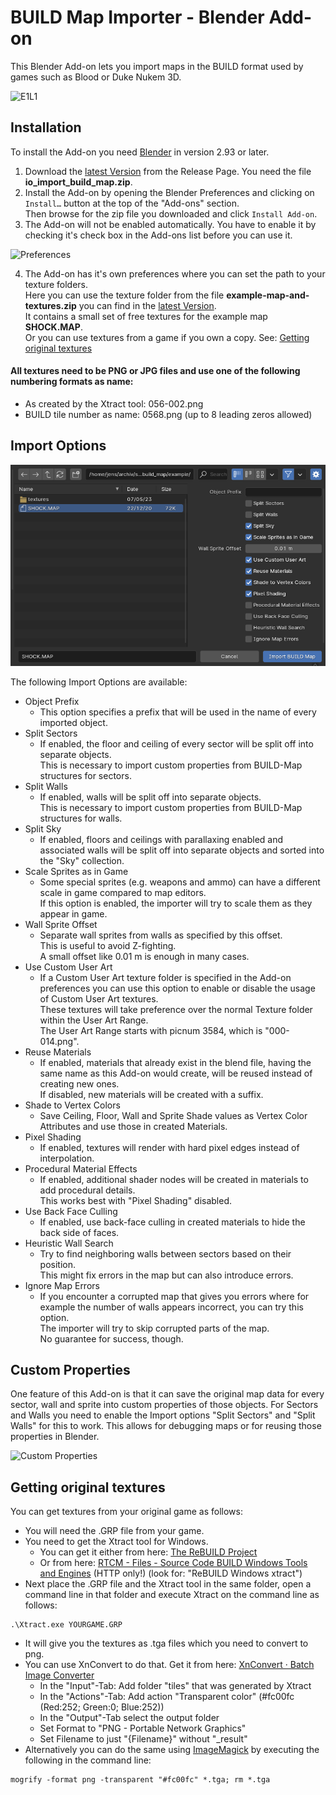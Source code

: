 # BUILD Map Importer - Blender Add-on
This Blender Add-on lets you import maps in the BUILD format used by games such as Blood or Duke Nukem 3D.

![E1L1](/images/e1l1.png)


## Installation

To install the Add-on you need [Blender](https://www.blender.org/) in version 2.93 or later.

1. Download the [latest Version](https://github.com/jensnt/io_import_build_map/releases/latest) from the Release Page. You need the file **io_import_build_map.zip**. 
3. Install the Add-on by opening the Blender Preferences and clicking on `Install…` button at the top of the "Add-ons" section.  
Then browse for the zip file you downloaded and click `Install Add-on`.
5. The Add-on will not be enabled automatically. You have to enable it by checking it's check box in the Add-ons list before you can use it.

![Preferences](/images/preferences.png)

4. The Add-on has it's own preferences where you can set the path to your texture folders.  
Here you can use the texture folder from the file **example-map-and-textures.zip** you can find in the [latest Version](https://github.com/jensnt/io_import_build_map/releases/latest).  
It contains a small set of free textures for the example map **SHOCK.MAP**.  
Or you can use textures from a game if you own a copy. See: [Getting original textures](https://github.com/jensnt/io_import_build_map#getting-original-textures)

#### All textures need to be PNG or JPG files and use one of the following numbering formats as name:
- As created by the Xtract tool: 056-002.png
- BUILD tile number as name: 0568.png (up to 8 leading zeros allowed)

## Import Options

![Import Options](/images/import-options.png)

The following Import Options are available:

- Object Prefix
  - This option specifies a prefix that will be used in the name of every imported object.
- Split Sectors
  - If enabled, the floor and ceiling of every sector will be split off into separate objects.  
    This is necessary to import custom properties from BUILD-Map structures for sectors.
- Split Walls
  - If enabled, walls will be split off into separate objects.  
    This is necessary to import custom properties from BUILD-Map structures for walls.
- Split Sky
  - If enabled, floors and ceilings with parallaxing enabled and associated walls will be split off into separate objects and sorted into the "Sky" collection.
- Scale Sprites as in Game
  - Some special sprites (e.g. weapons and ammo) can have a different scale in game compared to map editors.  
    If this option is enabled, the importer will try to scale them as they appear in game.
- Wall Sprite Offset
  - Separate wall sprites from walls as specified by this offset.  
    This is useful to avoid Z-fighting.  
    A small offset like 0.01 m is enough in many cases.
- Use Custom User Art
  - If a Custom User Art texture folder is specified in the Add-on preferences you can use this option to enable or disable the usage of Custom User Art textures.  
    These textures will take preference over the normal Texture folder within the User Art Range.  
    The User Art Range starts with picnum 3584, which is "000-014.png".
- Reuse Materials
  - If enabled, materials that already exist in the blend file, having the same name as this Add-on would create, will be reused instead of creating new ones.  
    If disabled, new materials will be created with a suffix.
- Shade to Vertex Colors
  - Save Ceiling, Floor, Wall and Sprite Shade values as Vertex Color Attributes and use those in created Materials.
- Pixel Shading
  - If enabled, textures will render with hard pixel edges instead of interpolation.
- Procedural Material Effects
  - If enabled, additional shader nodes will be created in materials to add procedural details.  
    This works best with "Pixel Shading" disabled.
- Use Back Face Culling
  - If enabled, use back-face culling in created materials to hide the back side of faces.
- Heuristic Wall Search
  - Try to find neighboring walls between sectors based on their position.  
    This might fix errors in the map but can also introduce errors.
- Ignore Map Errors
  - If you encounter a corrupted map that gives you errors where for example the number of walls appears incorrect, you can try this option.  
    The importer will try to skip corrupted parts of the map.  
    No guarantee for success, though.

## Custom Properties

One feature of this Add-on is that it can save the original map data for every sector, wall and sprite into custom properties of those objects.
For Sectors and Walls you need to enable the Import options "Split Sectors" and "Split Walls" for this to work.
This allows for debugging maps or for reusing those properties in Blender.

![Custom Properties](/images/custom-props.png)

## Getting original textures

You can get textures from your original game as follows:

- You will need the .GRP file from your game.
- You need to get the Xtract tool for Windows.
  - You can get it either from here: [The ReBUILD Project](https://blood.sourceforge.net/rebuild.php)
  - Or from here: [RTCM - Files - Source Code BUILD Windows Tools and Engines](http://www.dukertcm.com/knowledge-base/downloads-rtcm/src-build-mod-win/) (HTTP only!) (look for: "ReBUILD Windows xtract")
- Next place the .GRP file and the Xtract tool in the same folder, open a command line in that folder and execute Xtract on the command line as follows:
```
.\Xtract.exe YOURGAME.GRP
```
- It will give you the textures as .tga files which you need to convert to png.
- You can use XnConvert to do that. Get it from here: [XnConvert · Batch Image Converter](https://www.xnview.com/en/xnconvert/#downloads)
  - In the "Input"-Tab: Add folder "tiles" that was generated by Xtract
  - In the "Actions"-Tab: Add action "Transparent color" (#fc00fc (Red:252; Green:0; Blue:252))
  - In the "Output"-Tab select the output folder
  - Set Format to "PNG - Portable Network Graphics"
  - Set Filename to just "{Filename}" without "_result"
- Alternatively you can do the same using [ImageMagick](https://imagemagick.org/) by executing the following in the command line:
```
mogrify -format png -transparent "#fc00fc" *.tga; rm *.tga
```
